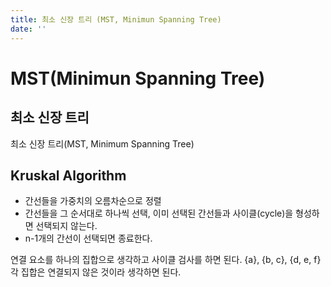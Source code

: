 ```yaml
---
title: 최소 신장 트리 (MST, Minimun Spanning Tree)
date: ''
---
```


# MST(Minimun Spanning Tree)

## 최소 신장 트리

최소 신장 트리(MST, Minimum Spanning Tree)

## Kruskal Algorithm

- 간선들을 가중치의 오름차순으로 정렬
- 간선들을 그 순서대로 하나씩 선택, 이미 선택된 간선들과 사이클(cycle)을 형성하면 선택되지 않는다.
- n-1개의 간선이 선택되면 종료한다.

연결 요소를 하나의 집합으로 생각하고 사이클 검사를 하면 된다.
{a}, {b, c}, {d, e, f} 각 집합은 연결되지 않은 것이라 생각하면 된다.